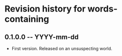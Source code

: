 # Revision history for words-containing

## 0.1.0.0 -- YYYY-mm-dd

* First version. Released on an unsuspecting world.
